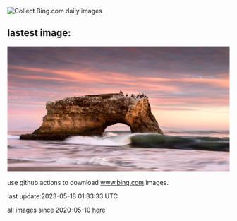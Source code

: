 ![Collect Bing.com daily images](https://github.com/counter2015/bing-daily-images/workflows/Collect%20Bing.com%20daily%20images/badge.svg)
## lastest image:
![](images/CormorantBridge.jpg)

use github actions to download www.bing.com images.

last update:2023-05-18 01:33:33 UTC

all images since 2020-05-10 [here](https://github.com/counter2015/bing-daily-images/tree/master/images) 
